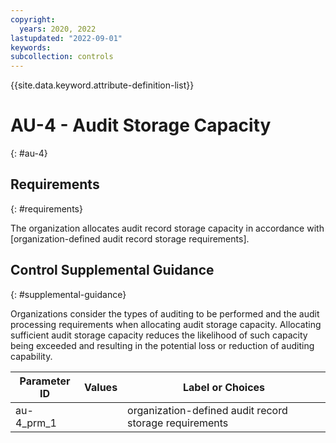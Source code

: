 ```yaml
---
copyright:
  years: 2020, 2022
lastupdated: "2022-09-01"
keywords: 
subcollection: controls
---
```



{{site.data.keyword.attribute-definition-list}}


# AU-4 - Audit Storage Capacity
{: #au-4}

## Requirements
{: #requirements}

The organization allocates audit record storage capacity in accordance with [organization-defined audit record storage requirements].

## Control Supplemental Guidance
{: #supplemental-guidance}

Organizations consider the types of auditing to be performed and the audit processing requirements when allocating audit storage capacity. Allocating sufficient audit storage capacity reduces the likelihood of such capacity being exceeded and resulting in the potential loss or reduction of auditing capability.

| Parameter ID | Values | Label or Choices |
|---|---|---|
| au-4_prm_1 |  | organization-defined audit record storage requirements |